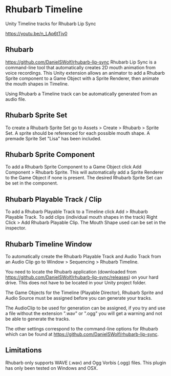 # Rhubarb Timeline
Unity Timeline tracks for Rhubarb Lip Sync

https://youtu.be/n_LAp6tTjv0

## Rhubarb
https://github.com/DanielSWolf/rhubarb-lip-sync
Rhubarb Lip Sync is a command-line tool that automatically creates 2D mouth animation from voice recordings. This Unity extension allows an animator to add a Rhubarb Sprite component to a Game Object with a Sprite Renderer, then animate the mouth shapes in Timeline.

Using Rhubarb a Timeline track can be automatically generated from an audio file.

## Rhubarb Sprite Set
To create a Rhubarb Sprite Set go to Assets > Create > Rhubarb > Sprite Set. A sprite should be referenced for each possible mouth shape. A premade Sprite Set "Lisa" has been included.

## Rhubarb Sprite Component
To add a Rhubarb Sprite Component to a Game Object click Add Component > Rhubarb Sprite. This will automatically add a Sprite Renderer to the Game Object if none is present. The desired Rhubarb Sprite Set can be set in the component.

## Rhubarb Playable Track / Clip
To add a Rhubarb Playable Track to a Timeline click Add > Rhubarb Playable Track. To add clips (individual mouth shapes in the track) Right Click > Add Rhubarb Playable Clip. The Mouth Shape used can be set in the inspector.

## Rhubarb Timeline Window
To automatically create the Rhubarb Playable Track and Audio Track from an Audio Clip go to Window > Sequencing > Rhubarb Timeline.

You need to locate the Rhubarb application (downloaded from https://github.com/DanielSWolf/rhubarb-lip-sync/releases) on your hard drive. This does not have to be located in your Unity project folder.

The Game Objects for the Timeline (Playable Director), Rhubarb Sprite and Audio Source must be assigned before you can generate your tracks.

The AudioClip to be used for generation can be assigned, if you try and use a file without the extension ".wav" or ".ogg" you will get a warning and not be able to generate the tracks.

The other settings correspond to the command-line options for Rhubarb which can be found at https://github.com/DanielSWolf/rhubarb-lip-sync.

## Limitations
Rhubarb only supports WAVE (.wav) and Ogg Vorbis (.ogg) files.
This plugin has only been tested on Windows and OSX.
